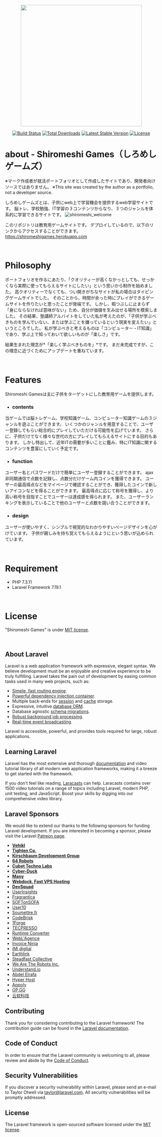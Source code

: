 <p align="center"><img src="https://res.cloudinary.com/dtfbvvkyp/image/upload/v1566331377/laravel-logolockup-cmyk-red.svg" width="400"></p>

<p align="center">
<a href="https://travis-ci.org/laravel/framework"><img src="https://travis-ci.org/laravel/framework.svg" alt="Build Status"></a>
<a href="https://packagist.org/packages/laravel/framework"><img src="https://poser.pugx.org/laravel/framework/d/total.svg" alt="Total Downloads"></a>
<a href="https://packagist.org/packages/laravel/framework"><img src="https://poser.pugx.org/laravel/framework/v/stable.svg" alt="Latest Stable Version"></a>
<a href="https://packagist.org/packages/laravel/framework"><img src="https://poser.pugx.org/laravel/framework/license.svg" alt="License"></a>
</p>

# about - Shiromeshi Games（しろめしゲームズ）

※マーク作成者が就活ポートフォリオとして作成したサイトであり、開発者向けソースではありません。
※This site was created by the author as a portfolio, not a developer source.

しろめしゲームズとは、子供にweb上で学習機会を提供するweb学習サイトです。
脳トレ、学校勉強、IT学習の３コンテンツからなり、３つのジャンルを体系的に学習できるサイトです。
![shiromeshi_welcome](https://user-images.githubusercontent.com/66049360/100038090-bdb0c880-2e46-11eb-9ddd-cee524630c1a.jpg)


このリポジトリは教育用ゲームサイトです。
デプロイしているので、以下のリンクからアクセスすることができます。
<https://shiromeshigames.herokuapp.com>


<br>

# Philosophy

ポートフォリオを作るにあたり、「クオリティーが高くなかっとしても、せっかくなら実際に使ってもらえるサイトにしたい」という思いから制作を始めました。
高クオリティーでなくても、つい開きがちなサイトが私の場合はタイピングゲームサイトでした。
そのことから、時間が余った時にプレイができるゲームサイトを作りたいと思ったことが発端です。
しかし、暇つぶしに止まらず「身にならなければ意味がない」ため、自分が価値を生み出せる場所を模索しました。
その結果、塾講師アルバイトをしていた私が考えたのが、「子供が学ぶべきものを学んでいない、または学ぶことを嫌っているという現実を変えたい」というところでした。
私が学ぶべきと考えるものは「コンピューター・IT知識」であり、学ぶ上で知っておいて欲しいものが「楽しさ」です。

結果生まれた理念が*「楽しく学ぶべきものを」*です。
まだ未完成ですが、この理念に近づくためにアップデートを重ねています。

<br>

# Features
Shiromeshi Gamesは主に子供をターゲットにした教育用ゲームを提供します。


  * ### contents
  当ゲームでは脳トレゲーム、学校知識ゲーム、コンピューター知識ゲームの３ジャンルを遊ぶことができます。
  いくつかのジャンルを用意することで、ユーザー登録してもらい総合的にプレイしていただける可能性を広げています。
  さらに、子供だけでなく様々な世代の方にプレイしてもらえるサイトにする目的もあります。
  しかし特出して、近年ITの需要が多いことに鑑み、特にIT知識に関するコンテンツを豊富にしていく予定です。


  * ### function
  ユーザー名とパスワードだけで簡単にユーザー登録することができます。
  ajax非同期通信で点数を記録し、点数分だけゲーム内コインを獲得できます。
  ユーザーの最高得点などをマイページで確認することができ、獲得したコインで新しいアイコンなどを得ることができます。
  最高得点に応じて称号を獲得し、より高い称号を目指すことでユーザーは達成感を得られます。
  また、ユーザーランキングを表示していることで他のユーザーと点数を競い合うことができます。


  * ### design
  ユーザーが使いやすく、シンプルで視覚的なわかりやすいページデザインを心がけています。
  子供が親しみを持ち覚えてもらえるようにという思いが込められています。

<br>

# Requirement

* PHP 7.3.11
* Laravel Framework 7.19.1


<br>

# License

"Shiromeshi Games" is under [MIT license](https://en.wikipedia.org/wiki/MIT_License).

<br>

## About Laravel

Laravel is a web application framework with expressive, elegant syntax. We believe development must be an enjoyable and creative experience to be truly fulfilling. Laravel takes the pain out of development by easing common tasks used in many web projects, such as:

- [Simple, fast routing engine](https://laravel.com/docs/routing).
- [Powerful dependency injection container](https://laravel.com/docs/container).
- Multiple back-ends for [session](https://laravel.com/docs/session) and [cache](https://laravel.com/docs/cache) storage.
- Expressive, intuitive [database ORM](https://laravel.com/docs/eloquent).
- Database agnostic [schema migrations](https://laravel.com/docs/migrations).
- [Robust background job processing](https://laravel.com/docs/queues).
- [Real-time event broadcasting](https://laravel.com/docs/broadcasting).

Laravel is accessible, powerful, and provides tools required for large, robust applications.

## Learning Laravel

Laravel has the most extensive and thorough [documentation](https://laravel.com/docs) and video tutorial library of all modern web application frameworks, making it a breeze to get started with the framework.

If you don't feel like reading, [Laracasts](https://laracasts.com) can help. Laracasts contains over 1500 video tutorials on a range of topics including Laravel, modern PHP, unit testing, and JavaScript. Boost your skills by digging into our comprehensive video library.

## Laravel Sponsors

We would like to extend our thanks to the following sponsors for funding Laravel development. If you are interested in becoming a sponsor, please visit the Laravel [Patreon page](https://patreon.com/taylorotwell).

- **[Vehikl](https://vehikl.com/)**
- **[Tighten Co.](https://tighten.co)**
- **[Kirschbaum Development Group](https://kirschbaumdevelopment.com)**
- **[64 Robots](https://64robots.com)**
- **[Cubet Techno Labs](https://cubettech.com)**
- **[Cyber-Duck](https://cyber-duck.co.uk)**
- **[Many](https://www.many.co.uk)**
- **[Webdock, Fast VPS Hosting](https://www.webdock.io/en)**
- **[DevSquad](https://devsquad.com)**
- [UserInsights](https://userinsights.com)
- [Fragrantica](https://www.fragrantica.com)
- [SOFTonSOFA](https://softonsofa.com/)
- [User10](https://user10.com)
- [Soumettre.fr](https://soumettre.fr/)
- [CodeBrisk](https://codebrisk.com)
- [1Forge](https://1forge.com)
- [TECPRESSO](https://tecpresso.co.jp/)
- [Runtime Converter](http://runtimeconverter.com/)
- [WebL'Agence](https://weblagence.com/)
- [Invoice Ninja](https://www.invoiceninja.com)
- [iMi digital](https://www.imi-digital.de/)
- [Earthlink](https://www.earthlink.ro/)
- [Steadfast Collective](https://steadfastcollective.com/)
- [We Are The Robots Inc.](https://watr.mx/)
- [Understand.io](https://www.understand.io/)
- [Abdel Elrafa](https://abdelelrafa.com)
- [Hyper Host](https://hyper.host)
- [Appoly](https://www.appoly.co.uk)
- [OP.GG](https://op.gg)
- [云软科技](http://www.yunruan.ltd/)

## Contributing

Thank you for considering contributing to the Laravel framework! The contribution guide can be found in the [Laravel documentation](https://laravel.com/docs/contributions).

## Code of Conduct

In order to ensure that the Laravel community is welcoming to all, please review and abide by the [Code of Conduct](https://laravel.com/docs/contributions#code-of-conduct).

## Security Vulnerabilities

If you discover a security vulnerability within Laravel, please send an e-mail to Taylor Otwell via [taylor@laravel.com](mailto:taylor@laravel.com). All security vulnerabilities will be promptly addressed.

## License

The Laravel framework is open-sourced software licensed under the [MIT license](https://opensource.org/licenses/MIT).

